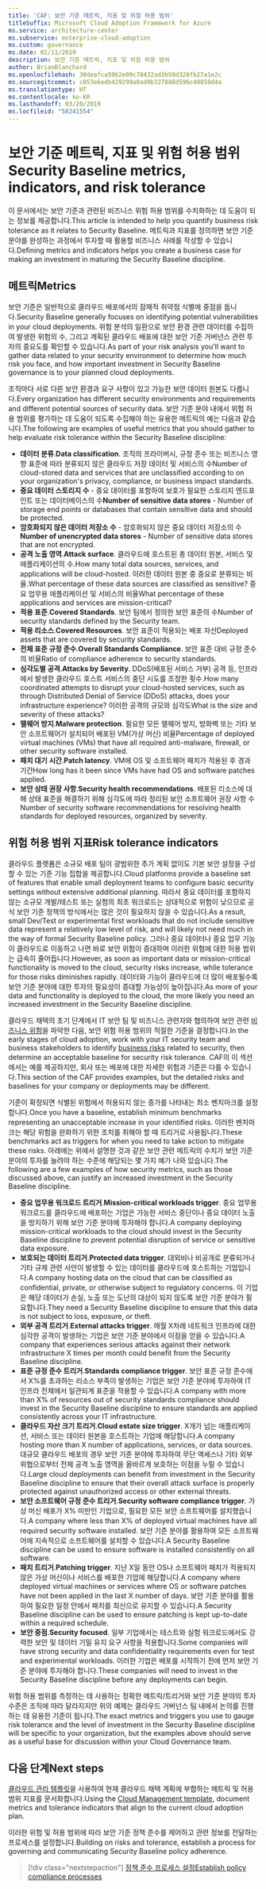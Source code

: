 ```yaml
---
title: 'CAF: 보안 기준 메트릭, 지표 및 위험 허용 범위'
titleSuffix: Microsoft Cloud Adoption Framework for Azure
ms.service: architecture-center
ms.subservice: enterprise-cloud-adoption
ms.custom: governance
ms.date: 02/11/2019
description: 보안 기준 메트릭, 지표 및 위험 허용 범위
author: BrianBlanchard
ms.openlocfilehash: 30deafca59b2e09c78432ad3b59d328fb27a1e2c
ms.sourcegitcommit: c053e6edb429299a0ad9b327888d596c48859d4a
ms.translationtype: HT
ms.contentlocale: ko-KR
ms.lasthandoff: 03/20/2019
ms.locfileid: "58241554"
---
```

# <a name="security-baseline-metrics-indicators-and-risk-tolerance"></a><span data-ttu-id="5810f-103">보안 기준 메트릭, 지표 및 위험 허용 범위</span><span class="sxs-lookup"><span data-stu-id="5810f-103">Security Baseline metrics, indicators, and risk tolerance</span></span>

<span data-ttu-id="5810f-104">이 문서에서는 보안 기준과 관련된 비즈니스 위험 허용 범위를 수치화하는 데 도움이 되는 정보를 제공합니다.</span><span class="sxs-lookup"><span data-stu-id="5810f-104">This article is intended to help you quantify business risk tolerance as it relates to Security Baseline.</span></span> <span data-ttu-id="5810f-105">메트릭과 지표를 정의하면 보안 기준 분야를 완성하는 과정에서 투자할 때 활용할 비즈니스 사례를 작성할 수 있습니다.</span><span class="sxs-lookup"><span data-stu-id="5810f-105">Defining metrics and indicators helps you create a business case for making an investment in maturing the Security Baseline discipline.</span></span>

## <a name="metrics"></a><span data-ttu-id="5810f-106">메트릭</span><span class="sxs-lookup"><span data-stu-id="5810f-106">Metrics</span></span>

<span data-ttu-id="5810f-107">보안 기준은 일반적으로 클라우드 배포에서의 잠재적 취약점 식별에 중점을 둡니다.</span><span class="sxs-lookup"><span data-stu-id="5810f-107">Security Baseline generally focuses on identifying potential vulnerabilities in your cloud deployments.</span></span> <span data-ttu-id="5810f-108">위험 분석의 일환으로 보안 환경 관련 데이터를 수집하여 발생한 위험의 수, 그리고 계획된 클라우드 배포에 대한 보안 기준 거버넌스 관련 투자의 중요도를 확인할 수 있습니다.</span><span class="sxs-lookup"><span data-stu-id="5810f-108">As part of your risk analysis you'll want to gather data related to your security environment to determine how much risk you face, and how important investment in Security Baseline governance is to your planned cloud deployments.</span></span>

<span data-ttu-id="5810f-109">조직마다 서로 다른 보안 환경과 요구 사항이 있고 가능한 보안 데이터 원본도 다릅니다.</span><span class="sxs-lookup"><span data-stu-id="5810f-109">Every organization has different security environments and requirements and different potential sources of security data.</span></span> <span data-ttu-id="5810f-110">보안 기준 분야 내에서 위험 허용 범위를 평가하는 데 도움이 되도록 수집해야 하는 유용한 메트릭의 예는 다음과 같습니다.</span><span class="sxs-lookup"><span data-stu-id="5810f-110">The following are examples of useful metrics that you should gather to help evaluate risk tolerance within the Security Baseline discipline:</span></span>

- <span data-ttu-id="5810f-111">**데이터 분류**.</span><span class="sxs-lookup"><span data-stu-id="5810f-111">**Data classification**.</span></span> <span data-ttu-id="5810f-112">조직의 프라이버시, 규정 준수 또는 비즈니스 영향 표준에 따라 분류되지 않은 클라우드 저장 데이터 및 서비스의 수</span><span class="sxs-lookup"><span data-stu-id="5810f-112">Number of cloud-stored data and services that are unclassified according to on your organization's privacy, compliance, or business impact standards.</span></span>
- <span data-ttu-id="5810f-113">**중요 데이터 스토리지 수** - 중요 데이터를 포함하여 보호가 필요한 스토리지 엔드포인트 또는 데이터베이스의 수</span><span class="sxs-lookup"><span data-stu-id="5810f-113">**Number of sensitive data stores** - Number of storage end points or databases that contain sensitive data and should be protected.</span></span>
- <span data-ttu-id="5810f-114">**암호화되지 않은 데이터 저장소 수** - 암호화되지 않은 중요 데이터 저장소의 수</span><span class="sxs-lookup"><span data-stu-id="5810f-114">**Number of unencrypted data stores** - Number of sensitive data stores that are not encrypted.</span></span>
- <span data-ttu-id="5810f-115">**공격 노출 영역**.</span><span class="sxs-lookup"><span data-stu-id="5810f-115">**Attack surface**.</span></span> <span data-ttu-id="5810f-116">클라우드에 호스트된 총 데이터 원본, 서비스 및 애플리케이션의 수.</span><span class="sxs-lookup"><span data-stu-id="5810f-116">How many total data sources, services, and applications will be cloud-hosted.</span></span> <span data-ttu-id="5810f-117">이러한 데이터 원본 중 중요로 분류되는 비율.</span><span class="sxs-lookup"><span data-stu-id="5810f-117">What percentage of these data sources are classified as sensitive?</span></span> <span data-ttu-id="5810f-118">중요 업무용 애플리케이션 및 서비스의 비율</span><span class="sxs-lookup"><span data-stu-id="5810f-118">What percentage of these applications and services are mission-critical?</span></span>
- <span data-ttu-id="5810f-119">**적용 표준**.</span><span class="sxs-lookup"><span data-stu-id="5810f-119">**Covered Standards**.</span></span> <span data-ttu-id="5810f-120">보안 팀에서 정의한 보안 표준의 수</span><span class="sxs-lookup"><span data-stu-id="5810f-120">Number of security standards defined by the Security team.</span></span>
- <span data-ttu-id="5810f-121">**적용 리소스**.</span><span class="sxs-lookup"><span data-stu-id="5810f-121">**Covered Resources**.</span></span> <span data-ttu-id="5810f-122">보안 표준이 적용되는 배포 자산</span><span class="sxs-lookup"><span data-stu-id="5810f-122">Deployed assets that are covered by security standards.</span></span>
- <span data-ttu-id="5810f-123">**전체 표준 규정 준수**.</span><span class="sxs-lookup"><span data-stu-id="5810f-123">**Overall Standards Compliance**.</span></span> <span data-ttu-id="5810f-124">보안 표준 대비 규정 준수의 비율</span><span class="sxs-lookup"><span data-stu-id="5810f-124">Ratio of compliance adherence to security standards.</span></span>
- <span data-ttu-id="5810f-125">**심각도별 공격**.</span><span class="sxs-lookup"><span data-stu-id="5810f-125">**Attacks by Severity**.</span></span> <span data-ttu-id="5810f-126">DDoS(배포된 서비스 거부) 공격 등, 인프라에서 발생한 클라우드 호스트 서비스의 중단 시도를 조정한 횟수.</span><span class="sxs-lookup"><span data-stu-id="5810f-126">How many coordinated attempts to disrupt your cloud-hosted services, such as through Distributed Denial of Service (DDoS) attacks, does your infrastructure experience?</span></span> <span data-ttu-id="5810f-127">이러한 공격의 규모와 심각도</span><span class="sxs-lookup"><span data-stu-id="5810f-127">What is the size and severity of these attacks?</span></span>
- <span data-ttu-id="5810f-128">**맬웨어 방지**.</span><span class="sxs-lookup"><span data-stu-id="5810f-128">**Malware protection**.</span></span> <span data-ttu-id="5810f-129">필요한 모든 맬웨어 방지, 방화벽 또는 기타 보안 소프트웨어가 설치되어 배포된 VM(가상 머신) 비율</span><span class="sxs-lookup"><span data-stu-id="5810f-129">Percentage of deployed virtual machines (VMs) that have all required anti-malware, firewall, or other security software installed.</span></span>
- <span data-ttu-id="5810f-130">**패치 대기 시간**.</span><span class="sxs-lookup"><span data-stu-id="5810f-130">**Patch latency**.</span></span> <span data-ttu-id="5810f-131">VM에 OS 및 소프트웨어 패치가 적용된 후 경과 기간</span><span class="sxs-lookup"><span data-stu-id="5810f-131">How long has it been since VMs have had OS and software patches applied.</span></span>
- <span data-ttu-id="5810f-132">**보안 상태 권장 사항**.</span><span class="sxs-lookup"><span data-stu-id="5810f-132">**Security health recommendations**.</span></span> <span data-ttu-id="5810f-133">배포된 리소스에 대해 상태 표준을 해결하기 위해 심각도에 따라 정리된 보안 소프트웨어 권장 사항 수</span><span class="sxs-lookup"><span data-stu-id="5810f-133">Number of security software recommendations for resolving health standards for deployed resources, organized by severity.</span></span>

## <a name="risk-tolerance-indicators"></a><span data-ttu-id="5810f-134">위험 허용 범위 지표</span><span class="sxs-lookup"><span data-stu-id="5810f-134">Risk tolerance indicators</span></span>

<span data-ttu-id="5810f-135">클라우드 플랫폼은 소규모 배포 팀이 광범위한 추가 계획 없이도 기본 보안 설정을 구성할 수 있는 기준 기능 집합을 제공합니다.</span><span class="sxs-lookup"><span data-stu-id="5810f-135">Cloud platforms provide a baseline set of features that enable small deployment teams to configure basic security settings without extensive additional planning.</span></span> <span data-ttu-id="5810f-136">따라서 중요 데이터를 포함하지 않는 소규모 개발/테스트 또는 실험의 최초 워크로드는 상대적으로 위험이 낮으므로 공식 보안 기준 정책의 방식에서는 많은 것이 필요하지 않을 수 있습니다.</span><span class="sxs-lookup"><span data-stu-id="5810f-136">As a result, small Dev/Test or experimental first workloads that do not include sensitive data represent a relatively low level of risk, and will likely not need much in the way of formal Security Baseline policy.</span></span> <span data-ttu-id="5810f-137">그러나 중요 데이터나 중요 업무 기능이 클라우드로 이동하고 나면 바로 보안 위험이 증대하며 이러한 위험에 대한 허용 범위는 급속히 줄어듭니다.</span><span class="sxs-lookup"><span data-stu-id="5810f-137">However, as soon as important data or mission-critical functionality is moved to the cloud, security risks increase, while tolerance for those risks diminishes rapidly.</span></span> <span data-ttu-id="5810f-138">데이터와 기능이 클라우드에 더 많이 배포될수록 보안 기준 분야에 대한 투자의 필요성이 증대할 가능성이 높아집니다.</span><span class="sxs-lookup"><span data-stu-id="5810f-138">As more of your data and functionality is deployed to the cloud, the more likely you need an increased investment in the Security Baseline discipline.</span></span>

<span data-ttu-id="5810f-139">클라우드 채택의 초기 단계에서 IT 보안 팀 및 비즈니스 관련자와 협의하여 보안 관련 [비즈니스 위험](business-risks.md)을 파악한 다음, 보안 위험 허용 범위의 적절한 기준을 결정합니다.</span><span class="sxs-lookup"><span data-stu-id="5810f-139">In the early stages of cloud adoption, work with your IT security team and business stakeholders to identify [business risks](business-risks.md) related to security, then determine an acceptable baseline for security risk tolerance.</span></span> <span data-ttu-id="5810f-140">CAF의 이 섹션에서는 예를 제공하지만, 회사 또는 배포에 대한 자세한 위험과 기준은 다를 수 있습니다.</span><span class="sxs-lookup"><span data-stu-id="5810f-140">This section of the CAF provides examples, but the detailed risks and baselines for your company or deployments may be different.</span></span>

<span data-ttu-id="5810f-141">기준이 확정되면 식별된 위험에서 허용되지 않는 증가를 나타내는 최소 벤치마크를 설정합니다.</span><span class="sxs-lookup"><span data-stu-id="5810f-141">Once you have a baseline, establish minimum benchmarks representing an unacceptable increase in your identified risks.</span></span> <span data-ttu-id="5810f-142">이러한 벤치마크는 해당 위험을 완화하기 위한 조치를 취해야 할 때 트리거로 사용됩니다.</span><span class="sxs-lookup"><span data-stu-id="5810f-142">These benchmarks act as triggers for when you need to take action to mitigate these risks.</span></span> <span data-ttu-id="5810f-143">아래에는 위에서 설명한 것과 같은 보안 관련 메트릭의 수치가 보안 기준 분야의 투자를 늘려야 하는 수준에 해당되는 몇 가지 예가 나와 있습니다.</span><span class="sxs-lookup"><span data-stu-id="5810f-143">The following are a few examples of how security metrics, such as those discussed above, can justify an increased investment in the Security Baseline discipline.</span></span>

- <span data-ttu-id="5810f-144">**중요 업무용 워크로드 트리거**.</span><span class="sxs-lookup"><span data-stu-id="5810f-144">**Mission-critical workloads trigger**.</span></span> <span data-ttu-id="5810f-145">중요 업무용 워크로드를 클라우드에 배포하는 기업은 가능한 서비스 중단이나 중요 데이터 노출을 방지하기 위해 보안 기준 분야에 투자해야 합니다.</span><span class="sxs-lookup"><span data-stu-id="5810f-145">A company deploying mission-critical workloads to the cloud should invest in the Security Baseline discipline to prevent potential disruption of service or sensitive data exposure.</span></span>
- <span data-ttu-id="5810f-146">**보호되는 데이터 트리거**.</span><span class="sxs-lookup"><span data-stu-id="5810f-146">**Protected data trigger**.</span></span> <span data-ttu-id="5810f-147">대외비나 비공개로 분류되거나 기타 규제 관련 사안이 발생할 수 있는 데이터를 클라우드에 호스트하는 기업입니다.</span><span class="sxs-lookup"><span data-stu-id="5810f-147">A company hosting data on the cloud that can be classified as confidential, private, or otherwise subject to regulatory concerns.</span></span> <span data-ttu-id="5810f-148">이 기업은 해당 데이터가 손실, 노출 또는 도난의 대상이 되지 않도록 보안 기준 분야가 필요합니다.</span><span class="sxs-lookup"><span data-stu-id="5810f-148">They need a Security Baseline discipline to ensure that this data is not subject to loss, exposure, or theft.</span></span>
- <span data-ttu-id="5810f-149">**외부 공격 트리거**.</span><span class="sxs-lookup"><span data-stu-id="5810f-149">**External attacks trigger**.</span></span> <span data-ttu-id="5810f-150">매월 X차례 네트워크 인프라에 대한 심각한 공격이 발생하는 기업은 보안 기준 분야에서 이점을 얻을 수 있습니다.</span><span class="sxs-lookup"><span data-stu-id="5810f-150">A company that experiences serious attacks against their network infrastructure X times per month could benefit from the Security Baseline discipline.</span></span>  
- <span data-ttu-id="5810f-151">**표준 규정 준수 트리거**.</span><span class="sxs-lookup"><span data-stu-id="5810f-151">**Standards compliance trigger**.</span></span> <span data-ttu-id="5810f-152">보안 표준 규정 준수에서 X%를 초과하는 리소스 부족이 발생하는 기업은 보안 기준 분야에 투자하여 IT 인프라 전체에서 일관되게 표준을 적용할 수 있습니다.</span><span class="sxs-lookup"><span data-stu-id="5810f-152">A company with more than X% of resources out of security standards compliance should invest in the Security Baseline discipline to ensure standards are applied consistently across your IT infrastructure.</span></span>
- <span data-ttu-id="5810f-153">**클라우드 자산 크기 트리거**.</span><span class="sxs-lookup"><span data-stu-id="5810f-153">**Cloud estate size trigger**.</span></span> <span data-ttu-id="5810f-154">X개가 넘는 애플리케이션, 서비스 또는 데이터 원본을 호스트하는 기업에 해당합니다.</span><span class="sxs-lookup"><span data-stu-id="5810f-154">A company hosting more than X number of applications, services, or data sources.</span></span> <span data-ttu-id="5810f-155">대규모 클라우드 배포의 경우 보안 기준 분야에 투자하여 무단 액세스나 기타 외부 위협으로부터 전체 공격 노출 영역을 올바르게 보호하는 이점을 누릴 수 있습니다.</span><span class="sxs-lookup"><span data-stu-id="5810f-155">Large cloud deployments can benefit from investment in the Security Baseline discipline to ensure that their overall attack surface is properly protected against unauthorized access or other external threats.</span></span>
- <span data-ttu-id="5810f-156">**보안 소프트웨어 규정 준수 트리거**.</span><span class="sxs-lookup"><span data-stu-id="5810f-156">**Security software compliance trigger**.</span></span> <span data-ttu-id="5810f-157">가상 머신 배포가 X% 미만인 기업으로, 필요한 모든 보안 소프트웨어를 설치했습니다.</span><span class="sxs-lookup"><span data-stu-id="5810f-157">A company where less than X% of deployed virtual machines have all required security software installed.</span></span> <span data-ttu-id="5810f-158">보안 기준 분야를 활용하여 모든 소프트웨어에 지속적으로 소프트웨어를 설치할 수 있습니다.</span><span class="sxs-lookup"><span data-stu-id="5810f-158">A Security Baseline discipline can be used to ensure software is installed consistently on all software.</span></span>
- <span data-ttu-id="5810f-159">**패치 트리거**.</span><span class="sxs-lookup"><span data-stu-id="5810f-159">**Patching trigger**.</span></span> <span data-ttu-id="5810f-160">지난 X일 동안 OS나 소프트웨어 패치가 적용되지 않은 가상 머신이나 서비스를 배포한 기업에 해당합니다.</span><span class="sxs-lookup"><span data-stu-id="5810f-160">A company where deployed virtual machines or services where OS or software patches have not been applied in the last X number of days.</span></span> <span data-ttu-id="5810f-161">보안 기준 분야를 활용하여 필요한 일정 안에서 패치를 최신으로 유지할 수 있습니다.</span><span class="sxs-lookup"><span data-stu-id="5810f-161">A Security Baseline discipline can be used to ensure patching is kept up-to-date within a required schedule.</span></span>
- <span data-ttu-id="5810f-162">**보안 중점**.</span><span class="sxs-lookup"><span data-stu-id="5810f-162">**Security focused**.</span></span> <span data-ttu-id="5810f-163">일부 기업에서는 테스트와 실험 워크로드에서도 강력한 보안 및 데이터 기밀 유지 요구 사항을 적용합니다.</span><span class="sxs-lookup"><span data-stu-id="5810f-163">Some companies will have strong security and data confidentiality requirements even for test and experimental workloads.</span></span> <span data-ttu-id="5810f-164">이러한 기업은 배포를 시작하기 전에 먼저 보안 기준 분야에 투자해야 합니다.</span><span class="sxs-lookup"><span data-stu-id="5810f-164">These companies will need to invest in the Security Baseline discipline before any deployments can begin.</span></span>

<span data-ttu-id="5810f-165">위험 허용 범위를 측정하는 데 사용하는 정확한 메트릭/트리거와 보안 기준 분야의 투자 수준은 조직에 따라 달라지지만 위의 예제는 클라우드 거버넌스 팀 내에서 논의를 진행하는 데 유용한 기준이 됩니다.</span><span class="sxs-lookup"><span data-stu-id="5810f-165">The exact metrics and triggers you use to gauge risk tolerance and the level of investment in the Security Baseline discipline will be specific to your organization, but the examples above should serve as a useful base for discussion within your Cloud Governance team.</span></span>  

## <a name="next-steps"></a><span data-ttu-id="5810f-166">다음 단계</span><span class="sxs-lookup"><span data-stu-id="5810f-166">Next steps</span></span>

<span data-ttu-id="5810f-167">[클라우드 관리 템플릿](./template.md)을 사용하여 현재 클라우드 채택 계획에 부합하는 메트릭 및 허용 범위 지표를 문서화합니다.</span><span class="sxs-lookup"><span data-stu-id="5810f-167">Using the [Cloud Management template](./template.md), document metrics and tolerance indicators that align to the current cloud adoption plan.</span></span>

<span data-ttu-id="5810f-168">이러한 위험 및 허용 범위에 따라 보안 기준 정책 준수를 제어하고 관련 정보를 전달하는 프로세스를 설정합니다.</span><span class="sxs-lookup"><span data-stu-id="5810f-168">Building on risks and tolerance, establish a process for governing and communicating Security Baseline policy adherence.</span></span>

> [!div class="nextstepaction"]
> [<span data-ttu-id="5810f-169">정책 준수 프로세스 설정</span><span class="sxs-lookup"><span data-stu-id="5810f-169">Establish policy compliance processes</span></span>](compliance-processes.md)
